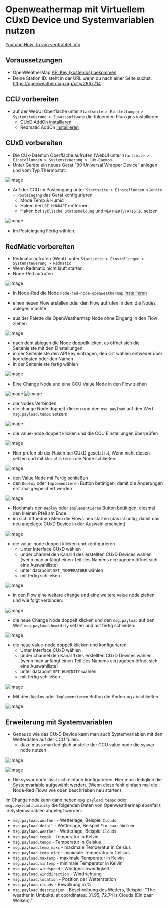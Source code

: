# Openweathermap mit Virtuellem CUxD Device und Systemvariablen nutzen

[Youtube How-To von verdrahtet.info](https://www.youtube.com/watch?v=C61PfTBXM1o)

## Voraussetzungen
  * OpenWeatherMap [API Key (kostenlos) bekommen](http://openweathermap.org/appid)
  * Deine Station ID: steht in der URL wenn du nach einer Seite suchst: https://openweathermap.org/city/2867714

## CCU vorbereiten
 * auf der WebUI Oberfläche unter `Startseite > Einstellungen > Systemsteuerung > Zusatssoftware` die folgenden Plun´gins installieren
   * CUxD AddOn [installieren](https://homematic-forum.de/forum/viewtopic.php?f=37&t=15298)
   * Redmatic AddOn [installieren](https://github.com/rdmtc/RedMatic/wiki/Installation)

## CUxD vorbereiten
* Die CUx-Daemon Oberfläche aufrufen (WebUI unter `Startseite > Einstellungen > Systemsteuerung > CUx-Daemon`
* Unter Geräte ein neues Gerät "90 Universal Wrapper Device" anlegen und vom Typ Thermostat:

![image](https://user-images.githubusercontent.com/12692680/55945008-2f280d00-5c4a-11e9-87cd-ccae043aaed3.png)

* Auf der CCU im Posteingang unter `Startseite > Einstellungen >Geräte - Posteingang` das Gerät konfigurieren 
  * Mode Temp & Humid
  * Haken bei `USE_HMADAPT` entfernen
  * Haken bei `zyklische Statusmeldung` und `WEATHER|STATISTIC` setzen

![image](https://user-images.githubusercontent.com/12692680/55945156-84fcb500-5c4a-11e9-8a36-cf622a659fef.png)

 * Im Posteingang Fertig wählen.

## RedMatic vorbereiten
 * Redmatic aufrufen (WebUI unter `Startseite > Einstellungen > Systemsteuerung > Redmatic`
 * Wenn Redmatic nicht läuft starten.
 * Node-Red aufrufen

![image](https://user-images.githubusercontent.com/12692680/55945658-867aad00-5c4b-11e9-81e5-908643c215e6.png)

 * In Node-Red die Node `node-red-node-openweathermap` [installieren](https://github.com/rdmtc/RedMatic/wiki/Node-Installation)

  * einen neuen Flow erstellen oder den Flow aufrufen in dem die Nodes ablegen möchte
  * aus der Palette die OpenWeathermap Node ohne Eingang in den Flow ziehen

![image](https://user-images.githubusercontent.com/12692680/55947620-1e2dca80-5c4f-11e9-92ac-31f6c257d3c2.png)

  * nach dem ablegen die Node doppelklicken, es öffnet sich die Seitenleiste mit den EInstellungen
  * in der Seitenleiste den API key eintragen, den Ort wählen entweder über koordinaten oder den Namen
  * in der Seitenleiste fertig wählen

![image](https://user-images.githubusercontent.com/12692680/55946175-78795c00-5c4c-11e9-8419-7eba77dafba6.png)

  * Eine Change Node und eine CCU Value Node in den Flow ziehen

![image](https://user-images.githubusercontent.com/12692680/55946365-e3c32e00-5c4c-11e9-86ae-ff5f040b06e4.png)
![image](https://user-images.githubusercontent.com/12692680/55946460-0d7c5500-5c4d-11e9-965d-913df93ae0d1.png)

  * die Nodes Verbinden
  * die change Node doppelt klicken und den `msg.payload` auf den Wert `msg.payload.tempc` setzen:

![image](https://user-images.githubusercontent.com/12692680/55946893-c5a9fd80-5c4d-11e9-846d-33030635155d.png)

  * die value-node doppelt klicken und die CCU Einstellungen überprüfen

![image](https://user-images.githubusercontent.com/12692680/55946940-e2463580-5c4d-11e9-97dc-93589b9eab1b.png)

  * Hier prüfen ob der Haken bei CUxD gesetzt ist, Wenn nicht diesen setzen und mit `Aktualisieren` die Node schließen:

![image](https://user-images.githubusercontent.com/12692680/55947201-5254bb80-5c4e-11e9-88ee-c312feb8be35.png)

  * den Value Node mit Fertig schließen
  * den `Deploy` oder `Implementieren` Button betätigen, damit die Änderungen erst mal gespeichert werden

![image](https://user-images.githubusercontent.com/12692680/55947392-a6f83680-5c4e-11e9-8f99-b37d35381e41.png)

  * Nochmals den  `Deploy` oder `Implementieren` Button betätigen, diesmal den kleinen Pfeil am Ende
  * im sich öffnednen Menü die Flows neu starten (das ist nötig, damit das neu angelegte CUxD Device in der Auswahl erscheint)

![image](https://user-images.githubusercontent.com/12692680/55947485-d018c700-5c4e-11e9-8d30-26c677a792a2.png)

 * die value-node doppelt klicken und konfigurieren
    * Unter Interface CUxD wählen
    * under channel den Kanal **1** des erstellten CUxD Devices wählen (wenn man anfängt einen Teil des Namens einzugeben öffnet sich eine Auswahlliste)
    * unter datapoint `SET_TEMPERATURE` wählen
    * mit fertig schließen

![image](https://user-images.githubusercontent.com/12692680/55947858-972d2200-5c4f-11e9-9943-79047950dc76.png)

  * in den Flow eine weitere change und eine weitere value node ziehen und wie folgt verbinden:

![image](https://user-images.githubusercontent.com/12692680/55947972-d78ca000-5c4f-11e9-9a5c-2bb41ad762ad.png)

  * die neue Change Node doppelt klicken und den `msg.payload` auf den Wert `msg.payload.humidity` setzen und mit fertig schließen:

![image](https://user-images.githubusercontent.com/12692680/55948052-00149a00-5c50-11e9-9e47-e897f208f8c2.png)

 * die neue value-node doppelt klicken und konfigurieren
    * Unter Interface CUxD wählen
    * under channel den Kanal **1** des erstellten CUxD Devices wählen (wenn man anfängt einen Teil des Namens einzugeben öffnet sich eine Auswahlliste)
    * unter datapoint `SET_HUMIDITY` wählen
    * mit fertig schließen

![image](https://user-images.githubusercontent.com/12692680/55948141-318d6580-5c50-11e9-8b9a-67e15f03cc7e.png)

 * Mit dem `Deploy` oder `Implementieren` Button die Änderung abschließen

![image](https://user-images.githubusercontent.com/12692680/55947392-a6f83680-5c4e-11e9-8f99-b37d35381e41.png)

## Erweiterung mit Systemvariablen
 * Genauso wie das CUxD Device kann man auch Systemvariablen mit den Wetterdaten auf der CCU füllen.
    * dazu muss man lediglich anstelle der CCU value node die sysvar node nutzen

![image](https://user-images.githubusercontent.com/12692680/55948566-1bcc7000-5c51-11e9-82ce-73fc2eda1358.png)

![image](https://user-images.githubusercontent.com/12692680/55948610-343c8a80-5c51-11e9-8f1b-a85b27e93df2.png)

   * Die sysvar node lässt sich einfach konfigurieren. Hier muss lediglich die Systemvariable aufgewählt werden. (Wenn diese fehlt einfach mal die Node-Red Flows wie oben beschrieben neu starten)

Im Change node kann dann neben `msg.payload.tempc` oder `msg.payload.humidity` die folgenden Daten von Openweathermap ebenfalls in Systemvariablen abgelegt werden:
  * `msg.payload.weather` - Wetterlage, Beispiel `Clouds`
  * `msg.payload.detail` - Wetterlage, Beispiel `Ein paar Wolken`
  * `msg.payload.weather` - Wetterlage, Beispiel `Clouds`
  * `msg.payload.tempk` - Temperatur in Kelvin
  * `msg.payload.tempc` - Temperatur in Celsius
  * `msg.payload.temp_maxc` - maximale Temperatur in Celsius
  * `msg.payload.temp_minc` - minimale Temperatur in Celsius
  * `msg.payload.maxtemp` - maximale Temperatur in Kelvin
  * `msg.payload.mintemp` - minimale Temperatur in Kelvin
  * `msg.payload.windspeed` - Windgeschwindigkeit
  * `msg.payload.winddirection` - Windrichtung
  * `msg.payload.location` - Position der Wetterstation
  * `msg.payload.clouds` - Bewölkung in %
  * `msg.payload.description` - Beschreibung des Wetters, Beispiel: "The weather in Umbuktu at coordinates: 31.95, 72.74 is Clouds (Ein paar Wolken)."


